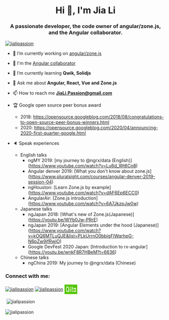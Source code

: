 <h1 align="center">Hi 👋, I'm Jia Li</h1>
<h3 align="center">A passionate developer, the code owner of angular/zone.js, and the Angular collaborator.</h3>

<p align="left"> <a href="https://twitter.com/jialipassion" target="blank"><img src="https://img.shields.io/twitter/follow/jialipassion?logo=twitter&style=for-the-badge" alt="jialipassion" /></a> </p>

- 🔭 I’m currently working on [angular/zone.js](https://github.com/angular/angular/tree/main/packages/zone.js)

- :tada: I'm the [Angular collaborator](https://angular.io/about?group=Collaborators)

- 🌱 I’m currently learning **Qwik, Solidjs**

- 💬 Ask me about **Angular, React, Vue and Zone.js**

- 📫 How to reach me **JiaLi.Passion@gmail.com**

- :trophy: Google open source peer bonus award
  - 2018: https://opensource.googleblog.com/2018/08/congratulations-to-open-source-peer-bonus-winners.html
  - 2020: https://opensource.googleblog.com/2020/04/announcing-2020-first-quarter-google.html

- :speaker: Speak experiences
  - English talks
    - ngMY 2019: [my journey to @ngrx/data (English)] (https://www.youtube.com/watch?v=Lu6d_Wt6Cn8)
    - Angular denver 2019: [What you don't know about zone.js] (https://www.pluralsight.com/courses/angular-denver-2019-session-04)
    - ngHouston: [Learn Zone.js by example] (https://www.youtube.com/watch?v=dAF6Ep6ECC0)
    - AngularAir: [Zone.js introduction] (https://www.youtube.com/watch?v=6A7JkzpJw0w)
  - Japanese talks
    - ngJapan 2018: [What's new of Zone.js(Japanese)] (https://youtu.be/WYb0Jw-PRrE)
    - ngJapan 2019: [Angular Elements under the hood (Japanese)] (https://www.youtube.com/watch?v=kOQ6MTLuQJE&list=PLkUrrnO0bbigFIWqrhpG-N6pZw9jfRwjO)
    - Google DevFest 2020 Japan: [Introduction to rx-angular] (https://youtu.be/wnkF8R7HBeM?t=6636)
  - Chinese talks
    - ngChina 2019: My journey to @ngrx/data (Chinese)

<h3 align="left">Connect with me:</h3>
<p align="left">
<a href="https://dev.to/jialipassion" target="blank"><img align="center" src="https://raw.githubusercontent.com/rahuldkjain/github-profile-readme-generator/master/src/images/icons/Social/devto.svg" alt="jialipassion" height="30" width="40" /></a>
<a href="https://twitter.com/jialipassion" target="blank"><img align="center" src="https://raw.githubusercontent.com/rahuldkjain/github-profile-readme-generator/master/src/images/icons/Social/twitter.svg" alt="jialipassion" height="30" width="40" /></a>
<a href="https://qiita.com/Jialipassion" target="blank"><img align="center" src="https://raw.githubusercontent.com/JiaLiPassion/JiaLiPassion/main/images/qiita.png" alt="jialipassion" height="30" width="40" /></a>
</p>

<p>&nbsp;<img align="center" src="https://github-readme-stats.vercel.app/api?username=jialipassion&show_icons=true&locale=en" alt="jialipassion" /></p>

<p><img align="center" src="https://github-readme-streak-stats.herokuapp.com/?user=jialipassion&" alt="jialipassion" /></p>

